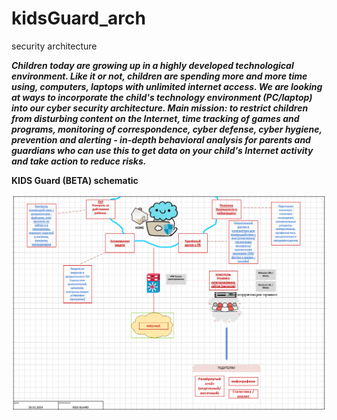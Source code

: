 # kidsGuard_arch
 security architecture

***Children today are growing up in a highly developed technological environment. Like it or not, children are spending more and more time using, computers, laptops with unlimited internet access. We are looking at ways to incorporate the child's technology environment (PC/laptop) into our cyber security architecture. Main mission: to restrict children from disturbing content on the Internet, time tracking of games and programs, monitoring of correspondence, cyber defense, cyber hygiene, prevention and alerting - in-depth behavioral analysis for parents and guardians who can use this to get data on your child's Internet activity and take action to reduce risks.***

__KIDS Guard (BETA) schematic__
<p align="center">
  <img src="https://github.com/kidsguard/kidsGuard_arch/blob/main/png/Temparchguardkids.png" />
</p>
